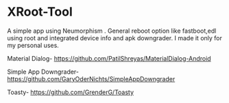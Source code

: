 # XRoot-Tool

A simple app using Neumorphism . General reboot option like fastboot,edl using root and integrated device info and apk downgrader. I made it only for my personal uses.

Material Dialog- https://github.com/PatilShreyas/MaterialDialog-Android

Simple App Downgrader- https://github.com/GaryOderNichts/SimpleAppDowngrader

Toasty- https://github.com/GrenderG/Toasty
